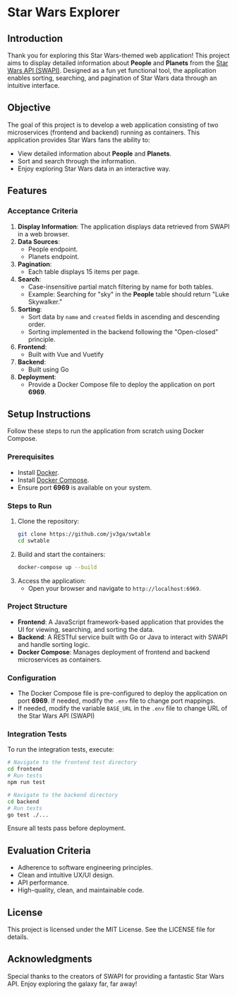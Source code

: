 # Star Wars Explorer

## Introduction
Thank you for exploring this Star Wars-themed web application! This project aims to display detailed information about **People** and **Planets** from the [Star Wars API (SWAPI)](https://swapi.py4e.com/api/). Designed as a fun yet functional tool, the application enables sorting, searching, and pagination of Star Wars data through an intuitive interface.

## Objective
The goal of this project is to develop a web application consisting of two microservices (frontend and backend) running as containers. This application provides Star Wars fans the ability to:

- View detailed information about **People** and **Planets**.
- Sort and search through the information.
- Enjoy exploring Star Wars data in an interactive way.

## Features
### Acceptance Criteria
1. **Display Information**: The application displays data retrieved from SWAPI in a web browser.
2. **Data Sources**:
   - People endpoint.
   - Planets endpoint.
3. **Pagination**:
   - Each table displays 15 items per page.
4. **Search**:
   - Case-insensitive partial match filtering by name for both tables.
   - Example: Searching for "sky" in the **People** table should return "Luke Skywalker."
5. **Sorting**:
   - Sort data by `name` and `created` fields in ascending and descending order.
   - Sorting implemented in the backend following the "Open-closed" principle.
6. **Frontend**:
   - Built with Vue and Vuetify
7. **Backend**:
   - Built using Go
8. **Deployment**:
   - Provide a Docker Compose file to deploy the application on port **6969**.

## Setup Instructions
Follow these steps to run the application from scratch using Docker Compose.

### Prerequisites
- Install [Docker](https://www.docker.com/).
- Install [Docker Compose](https://docs.docker.com/compose/).
- Ensure port **6969** is available on your system.

### Steps to Run
1. Clone the repository:
   ```bash
   git clone https://github.com/jv3ga/swtable
   cd swtable
   ```
2. Build and start the containers:
   ```bash
   docker-compose up --build
   ```
3. Access the application:
   - Open your browser and navigate to `http://localhost:6969`.

### Project Structure
- **Frontend**: A JavaScript framework-based application that provides the UI for viewing, searching, and sorting the data.
- **Backend**: A RESTful service built with Go or Java to interact with SWAPI and handle sorting logic.
- **Docker Compose**: Manages deployment of frontend and backend microservices as containers.

### Configuration
- The Docker Compose file is pre-configured to deploy the application on port **6969**. If needed, modify the `.env` file to change port mappings.
- If needed, modify the variable `BASE_URL` in the `.env` file to change URL of the Star Wars API (SWAPI)

### Integration Tests
To run the integration tests, execute:
```bash
# Navigate to the frontend test directory
cd frontend
# Run tests
npm run test
```

```bash
# Navigate to the backend directory
cd backend
# Run tests
go test ./...
```

Ensure all tests pass before deployment.

## Evaluation Criteria
- Adherence to software engineering principles.
- Clean and intuitive UX/UI design.
- API performance.
- High-quality, clean, and maintainable code.

## License
This project is licensed under the MIT License. See the LICENSE file for details.

## Acknowledgments
Special thanks to the creators of SWAPI for providing a fantastic Star Wars API. Enjoy exploring the galaxy far, far away!

